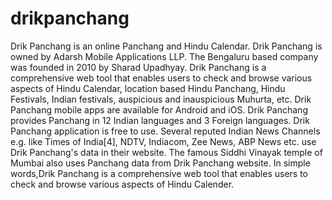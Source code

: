 # drikpanchang

Drik Panchang is an online Panchang and Hindu Calendar. Drik Panchang is owned by Adarsh Mobile Applications LLP. The Bengaluru based company was founded in 2010 by Sharad Upadhyay. Drik Panchang is a comprehensive web tool that enables users to check and browse various aspects of Hindu Calendar, location based Hindu Panchang, Hindu Festivals, Indian festivals, auspicious and inauspicious Muhurta, etc. Drik Panchang mobile apps are available for Android and iOS. Drik Panchang provides Panchang in 12 Indian languages and 3 Foreign languages. Drik Panchang application is free to use. Several reputed Indian News Channels e.g. like Times of India[4], NDTV, Indiacom, Zee News, ABP News etc. use Drik Panchang's data in their website. The famous Siddhi Vinayak temple of Mumbai also uses Panchang data from Drik Panchang website.
In simple words,Drik Panchang is a comprehensive web tool that enables users to check and browse various aspects of Hindu Calender.

